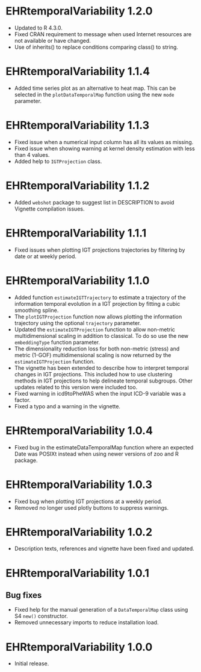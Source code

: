 # EHRtemporalVariability 1.2.0

* Updated to R 4.3.0.
* Fixed CRAN requirement to message when used Internet resources are not available or have changed.
* Use of inherits() to replace conditions comparing class() to string.

# EHRtemporalVariability 1.1.4

* Added time series plot as an alternative to heat map. This can be selected in the `plotDataTemporalMap` function using the new `mode` parameter.

# EHRtemporalVariability 1.1.3

* Fixed issue when a numerical input column has all its values as missing.
* Fixed issue when showing warning at kernel density estimation with less than 4 values.
* Added help to `IGTProjection` class.

# EHRtemporalVariability 1.1.2

* Added `webshot` package to suggest list in DESCRIPTION to avoid Vignette compilation issues.

# EHRtemporalVariability 1.1.1

* Fixed issues when plotting IGT projections trajectories by filtering by date or at weekly period.

# EHRtemporalVariability 1.1.0

* Added function `estimateIGTTrajectory` to estimate a trajectory of the information temporal evolution in a IGT projection by fitting a cubic smoothing spline.
* The `plotIGTProjection` function now allows plotting the information trajectory using the optional `trajectory` parameter.
* Updated the `estimateIGTProjection` function to allow non-metric multidimensional scaling in addition to classical. To do so use the new `embeddingType` function parameter.
* The dimensionality reduction loss for both non-metric (stress) and metric (1-GOF) multidimensional scaling is now returned by the `estimateIGTProjection` function.
* The vignette has been extended to describe how to interpret temporal changes in IGT projections. This included how to use clustering methods in IGT projections to help delineate temporal subgroups. Other updates related to this version were included too.
* Fixed warning in icd9toPheWAS when the input ICD-9 variable was a factor.
* Fixed a typo and a warning in the vignette.

# EHRtemporalVariability 1.0.4

* Fixed bug in the estimateDataTemporalMap function where an expected Date was POSIXt instead when using newer versions of zoo and R package.

# EHRtemporalVariability 1.0.3

* Fixed bug when plotting IGT projections at a weekly period.
* Removed no longer used plotly buttons to suppress warnings.

# EHRtemporalVariability 1.0.2

* Description texts, references and vignette have been fixed and updated.

# EHRtemporalVariability 1.0.1

## Bug fixes

* Fixed help for the manual generation of a `DataTemporalMap` class using S4 `new()` constructor.
* Removed unnecessary imports to reduce installation load.

# EHRtemporalVariability 1.0.0

* Initial release.